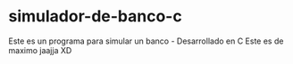 # simulador-de-banco-c
Este es un programa para simular un banco - Desarrollado en C
Este es de maximo jaajja XD
